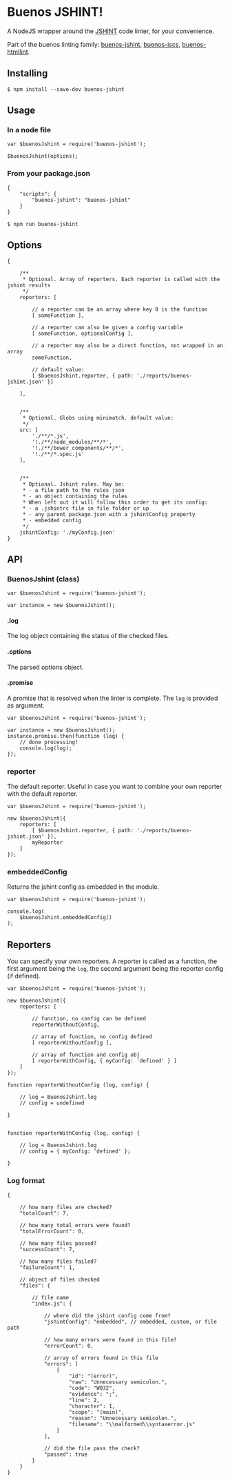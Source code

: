 # Buenos JSHINT!

A NodeJS wrapper around the [JSHINT](https://www.npmjs.com/package/jshint) code linter, for your convenience.

Part of the buenos linting family: [buenos-jshint](https://www.npmjs.com/package/buenos-jshint), [buenos-jscs](https://www.npmjs.com/package/buenos-jscs), [buenos-htmllint](https://www.npmjs.com/package/buenos-htmllint).

## Installing

```
$ npm install --save-dev buenos-jshint
```

## Usage

### In a node file

```
var $buenosJshint = require('buenos-jshint');

$buenosJshint(options);
```

### From your package.json

```
{
    "scripts": {
        "buenos-jshint": "buenos-jshint"
    }
}
```

```
$ npm run buenos-jshint
```

## Options

```
{

    /**
     * Optional. Array of reporters. Each reporter is called with the jshint results
     */
    reporters: [
    
        // a reporter can be an array where key 0 is the function 
        [ someFunction ],
        
        // a reporter can also be given a config variable
        [ someFunction, optionalConfig ],
        
        // a reporter may also be a direct function, not wrapped in an array
        someFunction,
        
        // default value:
        [ $buenosJshint.reporter, { path: './reports/buenos-jshint.json' }]
        
    ],
    
    
    /**
     * Optional. Globs using minimatch. default value:
     */
    src: [
        './**/*.js',
        '!./**/node_modules/**/*',
        '!./**/bower_components/**/*',
        '!./**/*.spec.js'
    ],
        
    
    /**
     * Optional. Jshint rules. May be:
     * - a file path to the rules json
     * - an object containing the rules
     * When left out it will follow this order to get its config:
     * - a .jshintrc file in file folder or up
     * - any parent package.json with a jshintConfig property
     * - embedded config
     */
    jshintConfig: './myConfig.json'
}
```

## API

### BuenosJshint (class)

```
var $buenosJshint = require('buenos-jshint');

var instance = new $buenosJshint();
```

#### .log

The log object containing the status of the checked files.

#### .options

The parsed options object.

#### .promise

A promise that is resolved when the linter is complete. The `log` is provided as argument.

```
var $buenosJshint = require('buenos-jshint');

var instance = new $buenosJshint();
instance.promise.then(function (log) {
    // done processing!
    console.log(log);
});
```

### reporter

The default reporter. Useful in case you want to combine your own reporter with the default reporter.

```
var $buenosJshint = require('buenos-jshint');

new $buenosJshint({
    reporters: [
        [ $buenosJshint.reporter, { path: './reports/buenos-jshint.json' }],
        myReporter
    ]
});
```

### embeddedConfig

Returns the jshint config as embedded in the module.

```
var $buenosJshint = require('buenos-jshint');

console.log(
    $buenosJshint.embeddedConfig()
);
```

## Reporters

You can specify your own reporters. A reporter is called as a function, the first argument being the `log`, the
second argument being the reporter config (if defined).

```
var $buenosJshint = require('buenos-jshint');

new $buenosJshint({
    reporters: [
    
        // function, no config can be defined
        reporterWithoutConfig,
        
        // array of function, no config defined 
        [ reporterWithoutConfig ],
        
        // array of function and config obj
        [ reporterWithConfig, { myConfig: 'defined' } ]
    ]
});

function reporterWithoutConfig (log, config) {
    
    // log = BuenosJshint.log
    // config = undefined
    
}


function reporterWithConfig (log, config) {
    
    // log = BuenosJshint.log
    // config = { myConfig: 'defined' };
    
}
```

### Log format

```
{
    
    // how many files are checked?
    "totalCount": 7,
    
    // how many total errors were found?
    "totalErrorCount": 0,
        
    // how many files passed?
    "successCount": 7,
    
    // how many files failed?
    "failureCount": 1,
    
    // object of files checked
    "files": {
    
        // file name
        "index.js": {
        
            // where did the jshint config come from?
            "jshintConfig": "embedded", // embedded, custom, or file path
            
            // how many errors were found in this file?
            "errorCount": 0,
            
            // array of errors found in this file
            "errors": [
                {
                    "id": "(error)",
                    "raw": "Unnecessary semicolon.",
                    "code": "W032",
                    "evidence": ";",
                    "line": 2,
                    "character": 1,
                    "scope": "(main)",
                    "reason": "Unnecessary semicolon.",
                    "filename": "\\malformed\\syntaxerror.js"
                }
            ],
            
            // did the file pass the check?
            "passed": true
        }
    }
}
```
